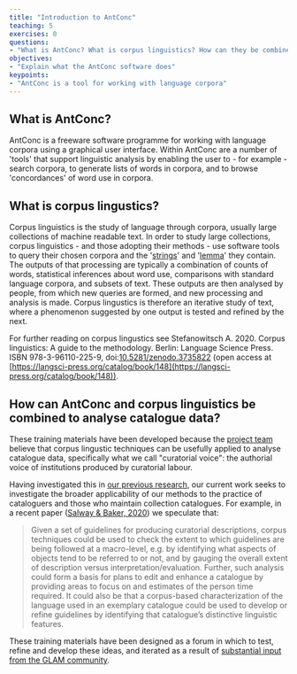 ```yaml
---
title: "Introduction to AntConc"
teaching: 5
exercises: 0
questions:
- "What is AntConc? What is corpus linguistics? How can they be combined to analyse catalogue data?"
objectives:
- "Explain what the AntConc software does"
keypoints:
- "AntConc is a tool for working with language corpora"
---
```


## What is AntConc?
AntConc is a freeware software programme for working with language corpora using a graphical user interface. Within AntConc are a 
number of 'tools' that support linguistic analysis by enabling the user to - for example - search corpora, to generate lists of words in corpora, and to browse 'concordances' of word use in corpora. 

## What is corpus lingustics?
Corpus linguistics is the study of language through corpora, usually large collections of machine readable text. In order to study large collections, corpus linguistics - and those adopting their methods - use software tools to query their chosen corpora and the '[strings](https://en.wikipedia.org/wiki/String_(computer_science))' and '[lemma](https://en.wikipedia.org/wiki/Lemma_(morphology))' they contain. The outputs of that processing are typically a combination of counts of words, statistical inferences about word use, comparisons with standard language corpora, and subsets of text. These outputs are then analysed by people, from which new queries are formed, and new processing and analysis is made. Corpus lingustics is therefore an iterative study of text, where a phenomenon suggested by one output is tested and refined by the next.

For further reading on corpus lingustics see Stefanowitsch A. 2020. Corpus linguistics: A guide to the methodology. Berlin: Language Science Press. ISBN 978-3-96110-225-9, doi:[10.5281/zenodo.3735822](https://doi.org/10.5281%2Fzenodo.3735822) (open access at [https://langsci-press.org/catalog/book/148](https://langsci-press.org/catalog/book/148)).

## How can AntConc and corpus linguistics be combined to analyse catalogue data?
These training materials have been developed because the [project team](https://cataloguelegacies.github.io/#people) believe that corpus lingustic techniques can be usefully applied to analyse catalogue data, specifically what we call "curatorial voice": the authorial voice of institutions produced by curatorial labour.

Having investigated this in [our previous research](https://curatorialvoice.github.io/#publications), our current work seeks to investigate the broader applicability of our methods to the practice of cataloguers and those who maintain collection catalogues. For example, in a recent paper ([Salway & Baker, 2020](https://sro.sussex.ac.uk/id/eprint/89738/)) we speculate that:

> Given a set of guidelines for producing curatorial descriptions, corpus techniques could be used to check the extent to which guidelines are being followed at a macro-level, e.g. by identifying what aspects of objects tend to be referred to or not, and by gauging the overall extent of description versus interpretation/evaluation. Further, such analysis could form a basis for plans to edit and enhance a catalogue by providing areas to focus on and estimates of the person time required. It could also be that a corpus-based characterization of the language used in an exemplary catalogue could be used to develop or refine guidelines by identifying that catalogue’s distinctive linguistic features.

These training materials have been designed as a forum in which to test, refine and develop these ideas, and iterated as a result of [substantial input from the GLAM community](https://cataloguelegacies.github.io/antconc-training).
